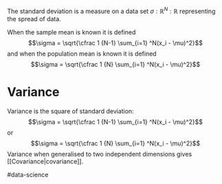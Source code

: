 The standard deviation is a measure on a data set $\sigma : \mathbb R^N : \mathbb R$ representing the spread of data.

When the sample mean is known it is defined$$\sigma = \sqrt{\cfrac 1 {N-1} \sum_{i=1} ^N(x_i - \mu)^2}$$and when the population mean is known it is defined $$\sigma = \sqrt{\cfrac 1 {N} \sum_{i=1} ^N(x_i - \mu)^2}$$
# Variance
Variance is the square of standard deviation: $$\sigma = \sqrt{\cfrac 1 {N-1} \sum_{i=1} ^N(x_i - \mu)^2}$$ or $$\sigma = \sqrt{\cfrac 1 {N} \sum_{i=1} ^N(x_i - \mu)^2}$$Variance when generalised to two independent dimensions gives [[Covariance|covariance]].

#data-science